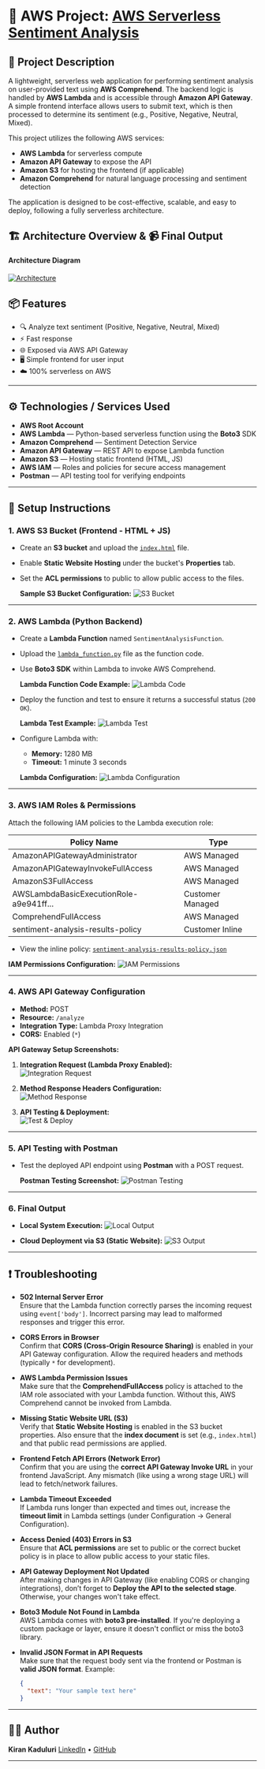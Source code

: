 # 🚀 AWS Project: [AWS Serverless Sentiment Analysis](https://github.com/22MH1A42G1/AWS-Serverless-Sentiment-Analysis)

## 📌 Project Description

A lightweight, serverless web application for performing sentiment analysis on user-provided text using **AWS Comprehend**. The backend logic is handled by **AWS Lambda** and is accessible through **Amazon API Gateway**. A simple frontend interface allows users to submit text, which is then processed to determine its sentiment (e.g., Positive, Negative, Neutral, Mixed).

This project utilizes the following AWS services:
- **AWS Lambda** for serverless compute
- **Amazon API Gateway** to expose the API
- **Amazon S3** for hosting the frontend (if applicable)
- **Amazon Comprehend** for natural language processing and sentiment detection

The application is designed to be cost-effective, scalable, and easy to deploy, following a fully serverless architecture.


## 🏗️ Architecture Overview &  📹 Final Output  

#### Architecture Diagram

[![Architecture](https://github.com/22MH1A42G1/AWS-Serverless-Sentiment-Analysis/blob/main/imgs/Architecture.jpg?raw=true)](https://youtu.be/15-qhxjy140?si=Luzu1PX6CI86MQuu)

## 📦 Features

* 🔍 Analyze text sentiment (Positive, Negative, Neutral, Mixed)
* ⚡ Fast response 
* 🌐 Exposed via AWS API Gateway
* 🖥️ Simple frontend for user input
* ☁️ 100% serverless on AWS

---

## ⚙️ Technologies / Services Used

- **AWS Root Account**  
- **AWS Lambda** — Python-based serverless function using the **Boto3** SDK  
- **Amazon Comprehend** — Sentiment Detection Service  
- **Amazon API Gateway** — REST API to expose Lambda function  
- **Amazon S3** — Hosting static frontend (HTML, JS)  
- **AWS IAM** — Roles and policies for secure access management  
- **Postman** — API testing tool for verifying endpoints  

---


## 🚀 Setup Instructions

### 1. AWS S3 Bucket (Frontend - HTML + JS)

- Create an **S3 bucket** and upload the [`index.html`](https://github.com/22MH1A42G1/AWS-Serverless-Sentiment-Analysis/blob/main/index.html) file.
- Enable **Static Website Hosting** under the bucket's **Properties** tab.
- Set the **ACL permissions** to public to allow public access to the files.
  
  **Sample S3 Bucket Configuration:**
  ![S3 Bucket](https://github.com/22MH1A42G1/AWS-Serverless-Sentiment-Analysis/blob/main/imgs/S3/s3_bucket.jpg)

---

### 2. AWS Lambda (Python Backend)

- Create a **Lambda Function** named `SentimentAnalysisFunction`.
- Upload the [`lambda_function.py`](https://github.com/22MH1A42G1/AWS-Serverless-Sentiment-Analysis/blob/main/lambda_function.py) file as the function code.
- Use **Boto3 SDK** within Lambda to invoke AWS Comprehend.

  **Lambda Function Code Example:**
  ![Lambda Code](https://github.com/22MH1A42G1/AWS-Serverless-Sentiment-Analysis/blob/main/imgs/LAMBDA/lambda_code.jpg)

- Deploy the function and test to ensure it returns a successful status (`200 OK`).

  **Lambda Test Example:**
  ![Lambda Test](https://github.com/22MH1A42G1/AWS-Serverless-Sentiment-Analysis/blob/main/imgs/LAMBDA/lambda_test.jpg)

- Configure Lambda with:
  - **Memory:** 1280 MB
  - **Timeout:** 1 minute 3 seconds

  **Lambda Configuration:**
  ![Lambda Configuration](https://github.com/22MH1A42G1/AWS-Serverless-Sentiment-Analysis/blob/main/imgs/LAMBDA/lambda_config.jpg)

---

### 3. AWS IAM Roles & Permissions

Attach the following IAM policies to the Lambda execution role:

| Policy Name                                             | Type               |
|--------------------------------------------------------|--------------------|
| AmazonAPIGatewayAdministrator                          | AWS Managed        |
| AmazonAPIGatewayInvokeFullAccess                       | AWS Managed        |
| AmazonS3FullAccess                                     | AWS Managed        |
| AWSLambdaBasicExecutionRole-a9e941ff...                | Customer Managed   |
| ComprehendFullAccess                                   | AWS Managed        |
| sentiment-analysis-results-policy                      | Customer Inline    |

- View the inline policy: [`sentiment-analysis-results-policy.json`](https://github.com/22MH1A42G1/AWS-Serverless-Sentiment-Analysis/blob/main/sentiment-analysis-results-policy.json)

**IAM Permissions Configuration:**
![IAM Permissions](https://github.com/22MH1A42G1/AWS-Serverless-Sentiment-Analysis/blob/main/imgs/IAM/role(iam).jpg)

---

### 4. AWS API Gateway Configuration

- **Method:** POST  
- **Resource:** `/analyze`  
- **Integration Type:** Lambda Proxy Integration  
- **CORS:** Enabled (`*`)  

**API Gateway Setup Screenshots:**

1. **Integration Request (Lambda Proxy Enabled):**  
   ![Integration Request](https://github.com/22MH1A42G1/AWS-Serverless-Sentiment-Analysis/blob/main/imgs/API-GATE-WAY/api-gate-way-IR-lambda-proxy-IR-(True).jpg)

2. **Method Response Headers Configuration:**  
   ![Method Response](https://github.com/22MH1A42G1/AWS-Serverless-Sentiment-Analysis/blob/main/imgs/API-GATE-WAY/api-gate-way-MRes-ResHeaders3.jpg)

3. **API Testing & Deployment:**  
   ![Test & Deploy](https://github.com/22MH1A42G1/AWS-Serverless-Sentiment-Analysis/blob/main/imgs/API-GATE-WAY/api-gate-way-test%26-depoly.jpg)

---

### 5. API Testing with Postman

- Test the deployed API endpoint using **Postman** with a POST request.

  **Postman Testing Screenshot:**
  ![Postman Testing](https://github.com/22MH1A42G1/AWS-Serverless-Sentiment-Analysis/blob/main/imgs/TESTING/post-man-api-testing.jpg)

---

### 6. Final Output

- **Local System Execution:**
  ![Local Output](https://github.com/22MH1A42G1/AWS-Serverless-Sentiment-Analysis/blob/main/imgs/OUTPUTS/output_local-system.jpg)

- **Cloud Deployment via S3 (Static Website):**
  ![S3 Output](https://github.com/22MH1A42G1/AWS-Serverless-Sentiment-Analysis/blob/main/imgs/OUTPUTS/output_static_website.jpg)

---

## ❗ Troubleshooting

- **502 Internal Server Error**  
  Ensure that the Lambda function correctly parses the incoming request using `event['body']`. Incorrect parsing may lead to malformed responses and trigger this error.

- **CORS Errors in Browser**  
  Confirm that **CORS (Cross-Origin Resource Sharing)** is enabled in your API Gateway configuration. Allow the required headers and methods (typically `*` for development).

- **AWS Lambda Permission Issues**  
  Make sure that the **ComprehendFullAccess** policy is attached to the IAM role associated with your Lambda function. Without this, AWS Comprehend cannot be invoked from Lambda.

- **Missing Static Website URL (S3)**  
  Verify that **Static Website Hosting** is enabled in the S3 bucket properties. Also ensure that the **index document** is set (e.g., `index.html`) and that public read permissions are applied.

- **Frontend Fetch API Errors (Network Error)**  
  Confirm that you are using the **correct API Gateway Invoke URL** in your frontend JavaScript. Any mismatch (like using a wrong stage URL) will lead to fetch/network failures.

- **Lambda Timeout Exceeded**  
  If Lambda runs longer than expected and times out, increase the **timeout limit** in Lambda settings (under Configuration → General Configuration).

- **Access Denied (403) Errors in S3**  
  Ensure that **ACL permissions** are set to public or the correct bucket policy is in place to allow public access to your static files.

- **API Gateway Deployment Not Updated**  
  After making changes in API Gateway (like enabling CORS or changing integrations), don’t forget to **Deploy the API to the selected stage**. Otherwise, your changes won't take effect.

- **Boto3 Module Not Found in Lambda**  
  AWS Lambda comes with **boto3 pre-installed**. If you're deploying a custom package or layer, ensure it doesn't conflict or miss the boto3 library.

- **Invalid JSON Format in API Requests**  
  Make sure that the request body sent via the frontend or Postman is **valid JSON format**. Example:
  ```json
  {
    "text": "Your sample text here"
  }
---

## 🧑‍💻 Author

**Kiran Kaduluri**
[LinkedIn](www.linkedin.com/in/kiran-kaduluri) • [GitHub](https://github.com/kiran-kaduluri)

---
